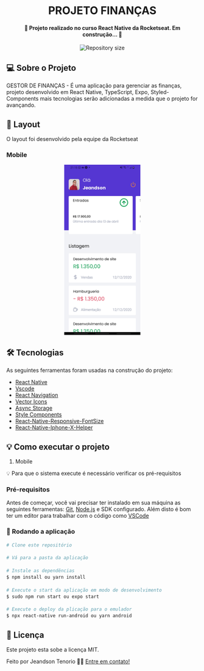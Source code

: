 <h1 align="center">
    PROJETO FINANÇAS
</h1>

<h4 align="center"> 
	🚧 Projeto realizado no curso React Native da Rocketseat. Em construção... 🚧
</h4>

<p align="center">
  <img alt="Repository size" src="https://img.shields.io/static/v1?label=Last%20commit&message=December&color=yellowgreen&style=for-the-badge&logo=Slack">
</p>

## 💻 Sobre o Projeto

GESTOR DE FINANÇAS - É uma aplicação para gerenciar as finanças, projeto desenvolvido em React Native, TypeScript, Expo, Styled-Components mais tecnologias serão adicionadas a medida que o projeto for avançando.

## 🎨 Layout

O layout foi desenvolvido pela equipe da Rocketseat 

### Mobile

<p align="center">
  <img alt="Fin" title="#Fin" src="https://raw.githubusercontent.com/jeandsontb/Projeto-React-Native-Finances/main/screen/finances.jpg" width="200px">
</p>

## 🛠 Tecnologias

As seguintes ferramentas foram usadas na construção do projeto:

- [React Native][react-native]
- [Vscode][vscode]
- [React Navigation][react-navigation]
- [Vector Icons][vector-icons]
- [Async Storage][asyncStorage]
- [Style Components][styled-components]
- [React-Native-Responsive-FontSize][reactresponsive]
- [React-Native-Iphone-X-Helper][iphonexhelper]

## 💡 Como executar o projeto

1. Mobile 

💡 Para que o sistema execute é necessário verificar os pré-requisitos

### Pré-requisitos

Antes de começar, você vai precisar ter instalado em sua máquina as seguintes ferramentas:
[Git](https://git-scm.com), [Node.js][nodejs] e SDK configurado. 
Além disto é bom ter um editor para trabalhar com o código como [VSCode][vscode]

### 🧭 Rodando a aplicação

```bash
# Clone este repositório

# Vá para a pasta da aplicação 

# Instale as dependências
$ npm install ou yarn install

# Execute o start da aplicação em modo de desenvolvimento
$ sudo npm run start ou expo start

# Execute o deploy da plicação para o emulador
$ npx react-native run-android ou yarn android


```

## 📝 Licença
Este projeto esta sobe a licença MIT.

Feito por Jeandson Tenorio 👋🏽 [Entre em contato!](https://www.linkedin.com/in/jeandson/)

[nodejs]: https://nodejs.org/
[react-native]: https://reactnative.dev/
[yarn]: https://yarnpkg.com/
[vscode]: https://code.visualstudio.com/
[react-navigation]: https://reactnavigation.org/
[asyncStorage]: https://react-native-async-storage.github.io/async-storage/
[styled-components]: https://styled-components.com/docs/basics#installation
[calendar-picker]: https://github.com/stephy/CalendarPicker
[date-picker]: https://www.npmjs.com/package/react-native-date-picker
[image-picker]: https://github.com/react-native-image-picker/react-native-image-picker
[vector-icons]: https://github.com/oblador/react-native-vector-icons
[reactresponsive]:https://www.npmjs.com/package/react-native-responsive-fontsize
[iphonexhelper]:https://www.npmjs.com/package/react-native-iphone-x-helper